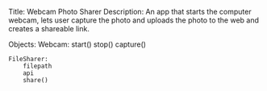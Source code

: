 Title: Webcam Photo Sharer
Description: An app that starts the computer webcam, lets user capture the photo and uploads the photo to the web and creates a shareable link.

Objects:
    Webcam:
        start()
        stop()
        capture()
    
    FileSharer:
        filepath
        api
        share()